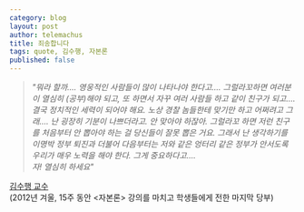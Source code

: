 ```yaml
--- 
category: blog
layout: post
author: telemachus
title: 죄송합니다
tags: quote, 김수행, 자본론 
published: false
--- 
```


> *"뭐라 할까.... 영웅적인 사람들이 많이 나타나야 한다고.... 그럴라꼬하면 여러분이 열심히 (공부)해야 되고, 또 하면서 자꾸 여러 사람들 하고 같이 친구가 되고….  
> 결국 정치적인 세력이 되어야 해요. 노상 경찰 놈들한테 맞기만 하고 어쩌려고 그래…. 난 굉장히 기분이 나쁘더라고. 안 맞아야 하잖아. 그럴라꼬 하면 저런 친구를 처음부터 안 뽑아야 하는 걸 당신들이 잘못 뽑은 거요. 그래서 난 생각하기를 이명박 정부 퇴진과 더불어 다음부터는 저와 같은 엉터리 같은 정부가 안서도록 우리가 매우 노력을 해야 한다. 그게 중요하다고….  
자! 열심히 하세요"*

 [김수행 교수](https://ko.m.wikipedia.org/wiki/%EA%B9%80%EC%88%98%ED%96%89)  
(2012년 겨울, 15주 동안 <자본론> 강의를 마치고 학생들에게 전한 마지막 당부)
